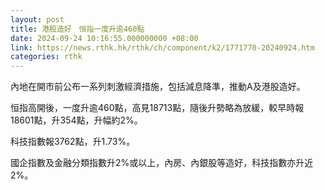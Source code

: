 ```yaml
---
layout: post
title: 港股造好　恒指一度升逾460點
date: 2024-09-24 10:16:55.000000000 +08:00
link: https://news.rthk.hk/rthk/ch/component/k2/1771770-20240924.htm
categories: rthk
---
```


內地在開市前公布一系列刺激經濟措施，包括減息降準，推動A及港股造好。

恒指高開後，一度升逾460點，高見18713點，隨後升勢略為放緩，較早時報18601點，升354點，升幅約2%。

科技指數報3762點，升1.73%。

國企指數及金融分類指數升2%或以上，內房、內銀股等造好，科技指數亦升近2%。
